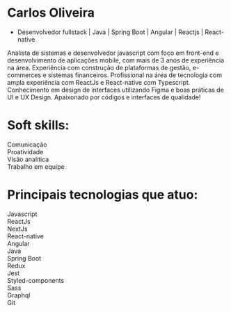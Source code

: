 # Carlos Oliveira

 - Desenvolvedor fullstack | Java | Spring Boot | Angular | Reactjs | React-native
   
Analista de sistemas e desenvolvedor javascript com foco em front-end e desenvolvimento de aplicações mobile, com mais de 3 anos de experiência na área.
Experiência com construção de plataformas de gestão, e-commerces e sistemas financeiros.
Profissional na área de tecnologia com ampla experiência com ReactJs e React-native com Typescript.
Conhecimento em design de interfaces utilizando Figma e boas práticas de UI e UX Design.
Apaixonado por códigos e interfaces de qualidade!

# Soft skills:<br>
Comunicação<br>
Proatividade<br>
Visão analitica <br>
Trabalho em equipe<br>

# Principais tecnologias que atuo:<br>
Javascript<br>
ReactJs<br>
NextJs<br>
React-native<br>
Angular<br>
Java<br>
Spring Boot<br>
Redux<br>
Jest<br>
Styled-components<br>
Sass<br>
Graphql<br>
Git<br>
